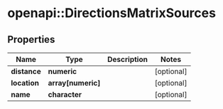 # openapi::DirectionsMatrixSources

## Properties
Name | Type | Description | Notes
------------ | ------------- | ------------- | -------------
**distance** | **numeric** |  | [optional] 
**location** | **array[numeric]** |  | [optional] 
**name** | **character** |  | [optional] 


